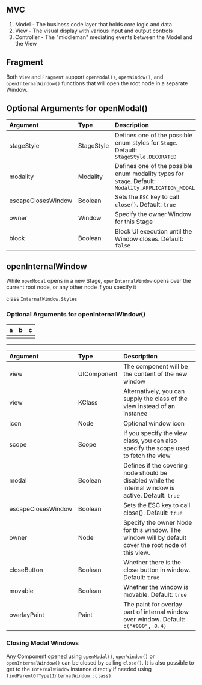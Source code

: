 
## MVC

1. Model - The business code layer that holds core logic and data
1. View - The visual display with various input and output controls
1. Controller - The "middleman" mediating events between the Model and the View

## Fragment

Both `View` and `Fragment` support `openModal()`, `openWindow()`, and `openInternalWindow()` functions that will open the root node in a separate Window.

## Optional Arguments for openModal()

| Argument | 	Type | 	Description |
| :---- | :---- | :---- |
| stageStyle | 	StageStyle | 	Defines one of the possible enum styles for `Stage`. Default: `StageStyle.DECORATED` |
| modality | 	Modality | 	Defines one of the possible enum modality types for `Stage`. Default: `Modality.APPLICATION_MODAL` |
| escapeClosesWindow | 	Boolean | 	Sets the `ESC` key to call `close()`. Default: `true` |
| owner | 	Window | 	Specify the owner Window for this Stage |
| block | 	Boolean | 	Block UI execution until the Window closes. Default: `false` |

## openInternalWindow

While `openModal` opens in a new Stage, 
`openInternalWindow` opens over the current root node, 
or any other node if you specify it

class `InternalWindow.Styles`

### Optional Arguments for openInternalWindow()

|a|b|c|
|:--|:--|:--|
|||

---

| Argument | Type | Description |
| :---- | :---- | :---- |
| view | 	UIComponent | 	The component will be the content of the new window |
| view | 	KClass | 	Alternatively, you can supply the class of the view instead of an instance |
| icon | 	Node | 	Optional window icon |
| scope | 	Scope | 	If you specify the view class, you can also specify the scope used to fetch the view |
| modal | 	Boolean | 	Defines if the covering node should be disabled while the internal window is active. Default: `true` |
| escapeClosesWindow | 	Boolean | 	Sets the ESC key to call close(). Default: `true` |
| owner | 	Node | 	Specify the owner Node for this window. The window will by default cover the root node of this view. |
| closeButton | 	Boolean | 	Whether there is the close button in window. Default: `true` |
| movable | 	Boolean | 	Whether the window is movable. Default: `true` |
| overlayPaint | 	Paint | 	The paint for overlay part of internal window over window. Default: `c("#000", 0.4)` |

### Closing Modal Windows

Any Component opened using `openModal()`, `openWindow()` or `openInternalWindow()` can be closed by calling `close()`. It is also possible to get to the `InternalWindow` instance directly if needed using `findParentOfType(InternalWindow::class)`.




